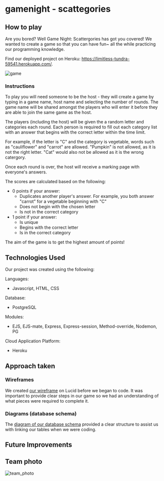 # gamenight - scattegories

## How to play

Are you bored? Well Game Night: Scattergories has got you covered!
We wanted to create a game so that you can have fun~ all the while practicing our programming knowledge.

Find our deployed project on Heroku: https://limitless-tundra-59541.herokuapp.com/.

![game](public/images/gamenight.png "Game Night")

### **Instructions**
To play you will need someone to be the host - they will create a game by typing in a game name, host name and selecting the number of rounds. The game name will be shared amongst the players who will enter it before they are able to join the same game as the host.

The players (including the host) will be given the a random letter and categories each round. Each person is required to fill out each category list with an answer that begins with the correct letter within the time limit.

For example, if the letter is "C" and the category is vegetable, words such as "cauliflower" and "carrot" are allowed. "Pumpkin" is not allowed, as it is not the right letter. "Cat" would also not be allowed as it is the wrong catergory.

Once each round is over, the host will receive a marking page with everyone's answers. 

The scores are calculated based on the following:
* 0 points if your answer:
  * Duplicates another player's answer. For example, you both answer "carrot" for a vegetable beginning with "C"
  * Does not begin with the chosen letter
  * Is not in the correct category
* 1 point if your answer:
  * Is unique
  * Begins with the correct letter
  * Is in the correct category

The aim of the game is to get the highest amount of points!

## Technologies Used
Our project was created using the following:

Languages:
* Javascript, HTML, CSS

Database:
* PostgreSQL

Modules:
* EJS, EJS-mate, Express, Express-session, Method-override, Nodemon, PG

Cloud Application Platform:
* Heroku


## Approach taken
### **Wireframes**
We created [our wireframe](https://lucid.app/lucidspark/81a7db82-4de7-447f-96cc-6dca7e7bf380/edit?invitationId=inv_a8eed7ea-23c3-4437-94e7-72f09981bd6c) on Lucid before we began to code. It was important to provide clear steps in our game so we had an understanding of what pieces were required to complete it.

### **Diagrams (database schema)**
The [diagram of our database schema](https://dbdiagram.io/d/615ecb43940c4c4eec89dea2) provided a clear structure to assist us with linking our tables when we were coding.

## Future Improvements

## Team photo
![team_photo](public/images/teamphoto.png "Gang gang")



